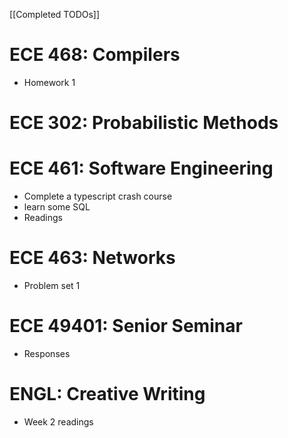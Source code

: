 [[Completed TODOs]]
# ECE 468: Compilers
- Homework 1
# ECE 302: Probabilistic Methods
# ECE 461: Software Engineering
- Complete a typescript crash course
- learn some SQL
- Readings
# ECE 463: Networks
- Problem set 1
# ECE 49401: Senior Seminar
- Responses
# ENGL: Creative Writing
- Week 2 readings
